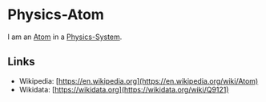 # Physics-Atom

I am an [Atom](60101.md) in a [Physics-System](10000068.md).

## Links

- Wikipedia: [https://en.wikipedia.org](https://en.wikipedia.org/wiki/Atom)
- Wikidata: [https://wikidata.org](https://wikidata.org/wiki/Q9121)
